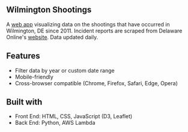 ## Wilmington Shootings

A [web app](https://curtcommander.com/wilmington-shootings/index.html) visualizing data on the shootings that have occurred in Wilmington, DE since 2011. Incident reports are scraped from Delaware Online's [website](https://data.delawareonline.com/webapps/crime/). Data updated daily.

## Features
 - Filter data by year or custom date range
 - Mobile-friendly
 - Cross-browser compatible (Chrome, Firefox, Safari, Edge, Opera)

## Built with
 - Front End: HTML, CSS, JavaScript (D3, Leaflet)
 - Back End: Python, AWS Lambda
